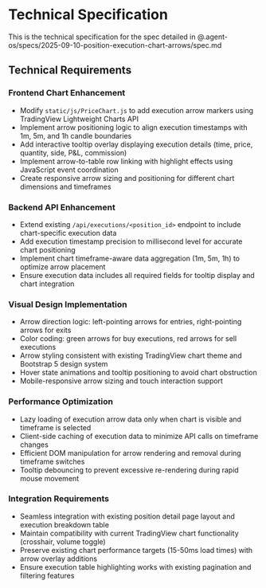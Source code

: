 # Technical Specification

This is the technical specification for the spec detailed in @.agent-os/specs/2025-09-10-position-execution-chart-arrows/spec.md

## Technical Requirements

### Frontend Chart Enhancement
- Modify `static/js/PriceChart.js` to add execution arrow markers using TradingView Lightweight Charts API
- Implement arrow positioning logic to align execution timestamps with 1m, 5m, and 1h candle boundaries  
- Add interactive tooltip overlay displaying execution details (time, price, quantity, side, P&L, commission)
- Implement arrow-to-table row linking with highlight effects using JavaScript event coordination
- Create responsive arrow sizing and positioning for different chart dimensions and timeframes

### Backend API Enhancement
- Extend existing `/api/executions/<position_id>` endpoint to include chart-specific execution data
- Add execution timestamp precision to millisecond level for accurate chart positioning
- Implement chart timeframe-aware data aggregation (1m, 5m, 1h) to optimize arrow placement
- Ensure execution data includes all required fields for tooltip display and chart integration

### Visual Design Implementation
- Arrow direction logic: left-pointing arrows for entries, right-pointing arrows for exits
- Color coding: green arrows for buy executions, red arrows for sell executions
- Arrow styling consistent with existing TradingView chart theme and Bootstrap 5 design system
- Hover state animations and tooltip positioning to avoid chart obstruction
- Mobile-responsive arrow sizing and touch interaction support

### Performance Optimization
- Lazy loading of execution arrow data only when chart is visible and timeframe is selected
- Client-side caching of execution data to minimize API calls on timeframe changes
- Efficient DOM manipulation for arrow rendering and removal during timeframe switches
- Tooltip debouncing to prevent excessive re-rendering during rapid mouse movement

### Integration Requirements
- Seamless integration with existing position detail page layout and execution breakdown table
- Maintain compatibility with current TradingView chart functionality (crosshair, volume toggle)
- Preserve existing chart performance targets (15-50ms load times) with arrow overlay additions
- Ensure execution table highlighting works with existing pagination and filtering features